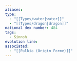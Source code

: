 ```yaml
---
aliases: 
type:
  - "[[Types/water|water]]"
  - "[[Types/dragon|dragon]]"
national dex number: 484
tags:
  - Sinnoh
evolution line: 
associated:
  - "[[Palkia (Origin Forme)]]"
---
```

